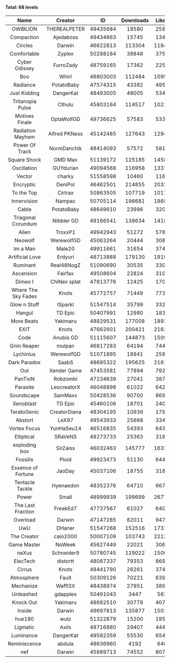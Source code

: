 #### Total: 68 levels

| Name | Creator | ID | Downloads | Likes |
|:---:|:---:|:---:|:---:|:---:|
| OWIBLION | THEREALPETER | 49435684 | 18580 | 2583
| Compaction | Ajedaboss | 49434663 | 15745 | 1345
| Circles | Darwin | 46622813 | 113304 | 11843
| Comfortable  | Zyplex | 50288184 | 38848 | 3759
| Cyber Odissey | FurroZady | 48759165 | 17362 | 2257
| Boo | Whirl | 46803003 | 112484 | 10954
| Radiance | PotatoBaby | 47574315 | 43382 | 4956
| Just Kidding | DangerKat | 48493005 | 48005 | 5340
| Tritanopia Pulse | Cthulu | 45803164 | 114517 | 10210
| Motives Finale | OptaWolfGD | 49736625 | 57583 | 5333
| Radiation Mayhem | Alfred PKNess | 45142485 | 127643 | 12942
| Power Of Track | NormDanchik | 48414093 | 57572 | 5818
| Square Shock | GMD Max | 51139172 | 125185 | 14586
| Oscillation | GUYdurian | 49094568 | 116958 | 13374
| Vector | charky | 51558598 | 10460 | 1168
| Encryptic | DeniPol | 46462501 | 214855 | 20339
| To the Top | Cirtrax | 50863505 | 107719 | 10172
| Innervision | Nampac | 50705114 | 196681 | 18687
| Cable | PotatoBaby | 48649610 | 23996 | 3209
| Triagonal Corundum | Nibbler GD | 49166541 | 138634 | 14181
| Alien | TroxxP1 | 49942943 | 51272 | 5789
| Neowolf | WerewolfGD | 45063264 | 20444 | 3082
| Im a Man | Male20 | 49911661 | 31654 | 3742
| Artificial Love | Erdyuri | 48713988 | 179130 | 19105
| Ruminant | Real48NogZ | 51090690 | 30535 | 3305
| Ascension | Fairfax | 49508604 | 22824 | 3103
| Dimeo I | ChiNex splat | 47813776 | 12425 | 1704
| Where The Sky Fades | Knots | 45772757 | 71449 | 7735
| Glow n Stuff | ISparkI | 51547514 | 35799 | 3324
| Hangul | TD Epic | 50407991 | 12980 | 1836
| More Beats | Yakimaru | 48829531 | 177008 | 18938
| EXIT | Knots | 47662601 | 200421 | 21636
| Code | Anubis GD | 51115607 | 144873 | 15093
| Grim Reaper | mulpan | 46817283 | 64194 | 7440
| Lychinius | WerewolfGD | 51071895 | 18941 | 2587
| Dark Paradox | SaabS | 48695322 | 195625 | 21616
| Out | Xender Game | 47453581 | 77894 | 7926
| PanTioN | Robzombi | 47234639 | 27041 | 3874
| Parasite | LeocreatorX | 46048898 | 61022 | 6420
| Soundscape | SamMaxx | 50428536 | 90700 | 8692
| Xenoblast | TD Epic | 45460106 | 18701 | 2402
| TeratoGenic | CreatorDiana | 48304195 | 10939 | 1790
| Abstort | LeX97 | 49543933 | 25668 | 3344
| Vortex Focus | YunHaSeu14 | 46516835 | 54393 | 6430
| Elliptical | SRaVeNS | 48273733 | 25363 | 3181
| exploding box | SirZaiss | 46032463 | 145777 | 16321
| Fossilis | Ploid | 49923473 | 51130 | 6440
| Essence of Fortune | JaoDay | 45037106 | 18755 | 3188
| Tentacle Tackle | Hyenaedon | 48352376 | 64710 | 6678
| Power | Small | 48999939 | 199699 | 26779
| The Last Fraction | FreakEd7 | 47737567 | 61027 | 6405
| Overload | Darwin | 47147285 | 82011 | 9478
| UwU | DHaner | 51547268 | 152516 | 17373
| The Creator | caio2000 | 50007109 | 103743 | 22133
| Game Master | NoWeek | 45627449 | 22021 | 3065
| neXus  | Schneider9 | 50780745 | 129022 | 15009
| ElecTech | distortt | 48087337 | 79353 | 8692
| Cirrus | Knots | 48441790 | 26261 | 3747
| Atmosphere | Fault | 50309126 | 70221 | 6394
| Mechanize | Waffl3X | 48438974 | 27951 | 3891
| Unleashed | gdapples | 50491043 | 3447 | 563
| Knock Out | Yakimaru | 48682510 | 30778 | 4078
| Inside | Darwin | 49697813 | 135877 | 15017
| hue180 | wulz | 51322879 | 15200 | 1954
| Ligmatic | Axils | 48716880 | 29407 | 4447
| Luminance | DangerKat | 49582359 | 55530 | 6543
| Reminiscence | abdula | 48636960 | 4192 | 648
| nef | Darwin | 45889713 | 74552 | 8079
